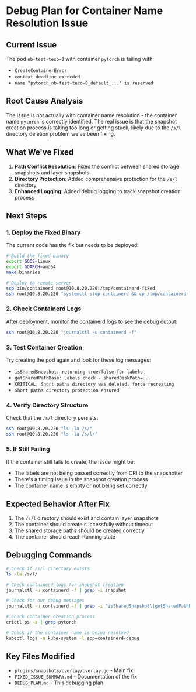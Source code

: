 # Debug Plan for Container Name Resolution Issue

## Current Issue
The pod `nb-test-teco-0` with container `pytorch` is failing with:
- `CreateContainerError` 
- `context deadline exceeded`
- `name "pytorch_nb-test-teco-0_default_..." is reserved`

## Root Cause Analysis
The issue is not actually with container name resolution - the container name `pytorch` is correctly identified. The real issue is that the snapshot creation process is taking too long or getting stuck, likely due to the `/s/l` directory deletion problem we've been fixing.

## What We've Fixed
1. **Path Conflict Resolution**: Fixed the conflict between shared storage snapshots and layer snapshots
2. **Directory Protection**: Added comprehensive protection for the `/s/l` directory
3. **Enhanced Logging**: Added debug logging to track snapshot creation process

## Next Steps

### 1. Deploy the Fixed Binary
The current code has the fix but needs to be deployed:
```bash
# Build the fixed binary
export GOOS=linux
export GOARCH=amd64
make binaries

# Deploy to remote server
scp bin/containerd root@10.8.20.220:/tmp/containerd-fixed
ssh root@10.8.20.220 "systemctl stop containerd && cp /tmp/containerd-fixed /usr/bin/containerd && systemctl start containerd"
```

### 2. Check Containerd Logs
After deployment, monitor the containerd logs to see the debug output:
```bash
ssh root@10.8.20.220 "journalctl -u containerd -f"
```

### 3. Test Container Creation
Try creating the pod again and look for these log messages:
- `isSharedSnapshot: returning true/false for labels`
- `getSharedPathBase: Labels check - sharedDiskPath=...`
- `CRITICAL: Short paths directory was deleted, force recreating`
- `Short paths directory protection ensured`

### 4. Verify Directory Structure
Check that the `/s/l` directory persists:
```bash
ssh root@10.8.20.220 "ls -la /s/"
ssh root@10.8.20.220 "ls -la /s/l/"
```

### 5. If Still Failing
If the container still fails to create, the issue might be:
- The labels are not being passed correctly from CRI to the snapshotter
- There's a timing issue in the snapshot creation process
- The container name is empty or not being set correctly

## Expected Behavior After Fix
1. The `/s/l` directory should exist and contain layer snapshots
2. The container should create successfully without timeout
3. The shared storage paths should be created correctly
4. The container should reach Running state

## Debugging Commands
```bash
# Check if /s/l directory exists
ls -la /s/l/

# Check containerd logs for snapshot creation
journalctl -u containerd -f | grep -i snapshot

# Check for our debug messages
journalctl -u containerd -f | grep -i "isSharedSnapshot\|getSharedPathBase\|CRITICAL"

# Check container creation process
crictl ps -a | grep pytorch

# Check if the container name is being resolved
kubectl logs -n kube-system -l app=containerd-debug
```

## Key Files Modified
- `plugins/snapshots/overlay/overlay.go` - Main fix
- `FIXED_ISSUE_SUMMARY.md` - Documentation of the fix
- `DEBUG_PLAN.md` - This debugging plan